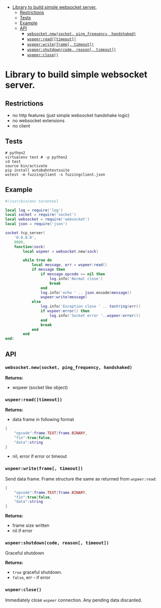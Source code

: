 - [Library to build simple websocket server.](#library-to-build-simple-websocket-server)
  * [Restrictions](#restrictions)
  * [Tests](#tests)
  * [Example](#example)
  * [API](#api)
    + [`websocket.new(socket, ping_frequency, handshaked)`](#websocketnewsocket-ping_frequency-handshaked)
    + [`wspeer:read([timeout])`](#wspeerreadtimeout)
    + [`wspeer:write(frame[, timeout])`](#wspeerwriteframe-timeout)
    + [`wspeer:shutdown(code, reason[, timeout])`](#wspeershutdowncode-reason-timeout)
    + [`wspeer:close()`](#wspeerclose)

# Library to build simple websocket server.

## Restrictions

  - no http features (just simple websocket handshake logic)
  - no websocket extensions
  - no client

## Tests


``` shell
# python2
virtualenv test # -p python2
cd test
source bin/activate
pip install autobahntestsuite
wstest -m fuzzingclient -s fuzzingclient.json
```

## Example

``` lua
#!/usr/bin/env tarantool

local log = require('log')
local socket = require('socket')
local websocket = require('websocket')
local json = require('json')

socket.tcp_server(
    '0.0.0.0',
    8080,
    function(sock)
        local wspeer = websocket.new(sock)

        while true do
            local message, err = wspeer:read()
            if message then
                if message.opcode == nil then
                    log.info('Normal close')
                    break
                end
                log.info('echo ' .. json.encode(message))
                wspeer:write(message)
            else
                log.info('Exception close ' .. tostring(err))
                if wspeer:error() then
                    log.info('Socket error '..wspeer:error())
                end
                break
            end
        end
end)
```

## API

### `websocket.new(socket, ping_frequency, handshaked)`

**Returns:**

   - wspeer (socket like object)

### `wspeer:read([timeout])`

**Returns:**

  - data frame in following format
``` lua
{
    "opcode":frame.TEXT|frame.BINARY,
    "fin":true|false,
    "data":string
}
```
  - nil, error if error or timeout

### `wspeer:write(frame[, timeout])`

Send data frame. Frame structure the same as returned from `wspeer:read`:

``` lua
{
    "opcode":frame.TEXT|frame.BINARY,
    "fin":true|false,
    "data":string
}
```

**Returns:**

   - frame size written
   - nil if error

### `wspeer:shutdown(code, reason[, timeout])`

Graceful shutdown

**Returns:**

  - `true` graceful shutdown.
  - `false`, err - if error

### `wspeer:close()`

Immediately close `wspeer` connection. Any pending data discarded.
